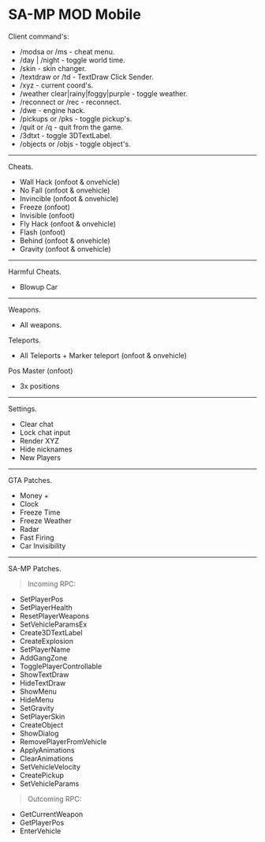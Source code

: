 # SA-MP MOD Mobile

Client command's:
- /modsa or /ms - cheat menu.
- /day | /night - toggle world time.
- /skin - skin changer.
- /textdraw or /td - TextDraw Click Sender.
- /xyz - current coord's.
- /weather clear|rainy|foggy|purple - toggle weather.
- /reconnect or /rec - reconnect.
- /dwe - engine hack.
- /pickups or /pks - toggle pickup's.
- /quit or /q - quit from the game.
- /3dtxt - toggle 3DTextLabel.
- /objects or /objs - toggle object's.

------------------------------------------------------------------------------
Cheats.
- Wall Hack (onfoot & onvehicle)
- No Fall (onfoot & onvehicle)
- Invincible (onfoot & onvehicle)
- Freeze (onfoot)
- Invisible (onfoot)
- Fly Hack (onfoot & onvehicle)
- Flash (onfoot)
- Behind (onfoot & onvehicle)
- Gravity (onfoot & onvehicle)
----------------------------------------------------------
Harmful Cheats.
- Blowup Car
----------------------------------------------------------
Weapons.
- All weapons.

Teleports.
- All Teleports + Marker teleport (onfoot & onvehicle)

Pos Master (onfoot)
- 3x positions
----------------------------------------------------------
Settings.
- Clear chat
- Lock chat input
- Render XYZ
- Hide nicknames
- New Players
----------------------------------------------------------
GTA Patches.
- Money +
- Clock
- Freeze Time
- Freeze Weather
- Radar
- Fast Firing
- Car Invisibility
----------------------------------------------------------
SA-MP Patches.
> Incoming RPC:
- SetPlayerPos
- SetPlayerHealth
- ResetPlayerWeapons
- SetVehicleParamsEx
- Create3DTextLabel
- CreateExplosion
- SetPlayerName
- AddGangZone
- TogglePlayerControllable
- ShowTextDraw
- HideTextDraw
- ShowMenu
- HideMenu
- SetGravity
- SetPlayerSkin
- CreateObject
- ShowDialog
- RemovePlayerFromVehicle
- ApplyAnimations
- ClearAnimations
- SetVehicleVelocity
- CreatePickup
- SetVehicleParams

> Outcoming RPC:
- GetCurrentWeapon
- GetPlayerPos
- EnterVehicle
